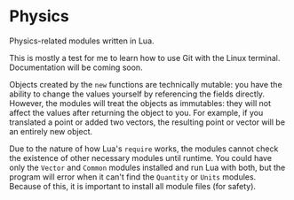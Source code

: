 # Physics
Physics-related modules written in Lua.

This is mostly a test for me to learn how to use Git with the Linux terminal. Documentation will be coming soon.

Objects created by the `new` functions are technically mutable: you have the ability to change the values yourself by referencing the fields directly. However, the modules will treat the objects as immutables: they will not affect the values after returning the object to you. For example, if you translated a point or added two vectors, the resulting point or vector will be an entirely new object.

Due to the nature of how Lua's `require` works, the modules cannot check the existence of other necessary modules until runtime. You could have only the `Vector` and `Common` modules installed and run Lua with both, but the program will error when it can't find the `Quantity` or `Units` modules. Because of this, it is important to install all module files (for safety).
